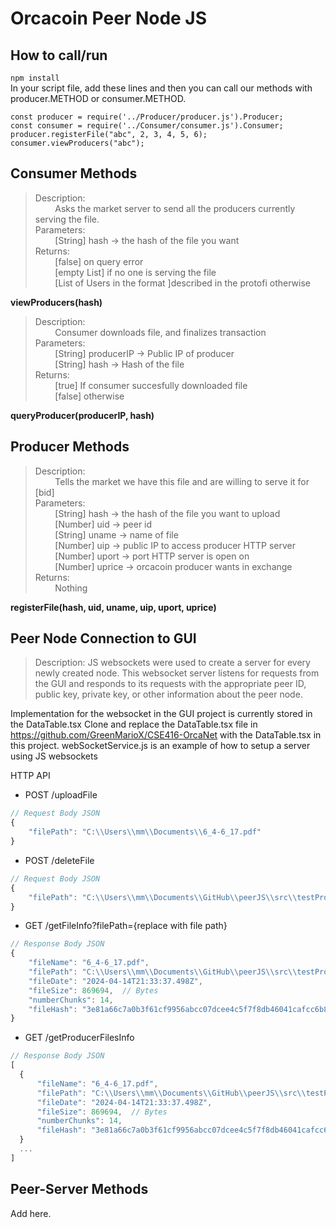 # Orcacoin Peer Node JS

## How to call/run
```npm install```  
In your script file, add these lines and then you can call our methods with producer.METHOD or consumer.METHOD.
```
const producer = require('../Producer/producer.js').Producer;
const consumer = require('../Consumer/consumer.js').Consumer;
producer.registerFile("abc", 2, 3, 4, 5, 6);
consumer.viewProducers("abc");
```

## Consumer Methods
> Description:  
> &nbsp;&nbsp;&nbsp;&nbsp;&nbsp;&nbsp;&nbsp;&nbsp;Asks the market server to send all the producers currently serving the file.  
> Parameters:  
> &nbsp;&nbsp;&nbsp;&nbsp;&nbsp;&nbsp;&nbsp;&nbsp;[String] hash -> the hash of the file you want  
> Returns:  
> &nbsp;&nbsp;&nbsp;&nbsp;&nbsp;&nbsp;&nbsp;&nbsp;[false] on query error  
> &nbsp;&nbsp;&nbsp;&nbsp;&nbsp;&nbsp;&nbsp;&nbsp;[empty List] if no one is serving the file  
> &nbsp;&nbsp;&nbsp;&nbsp;&nbsp;&nbsp;&nbsp;&nbsp;[List of Users in the format ]described in the protofi otherwise  

**viewProducers(hash)**

>Description:  
&nbsp;&nbsp;&nbsp;&nbsp;&nbsp;&nbsp;&nbsp;&nbsp;Consumer downloads file, and finalizes transaction  
Parameters:  
&nbsp;&nbsp;&nbsp;&nbsp;&nbsp;&nbsp;&nbsp;&nbsp;[String] producerIP -> Public IP of producer  
&nbsp;&nbsp;&nbsp;&nbsp;&nbsp;&nbsp;&nbsp;&nbsp;[String] hash -> Hash of the file  
Returns:  
&nbsp;&nbsp;&nbsp;&nbsp;&nbsp;&nbsp;&nbsp;&nbsp;[true] If consumer succesfully downloaded file  
&nbsp;&nbsp;&nbsp;&nbsp;&nbsp;&nbsp;&nbsp;&nbsp;[false] otherwise  

**queryProducer(producerIP, hash)**

## Producer Methods
>Description:  
&nbsp;&nbsp;&nbsp;&nbsp;&nbsp;&nbsp;&nbsp;&nbsp;Tells the market we have this file and are willing to serve it for [bid]  
Parameters:  
&nbsp;&nbsp;&nbsp;&nbsp;&nbsp;&nbsp;&nbsp;&nbsp;[String] hash -> the hash of the file you want to upload  
&nbsp;&nbsp;&nbsp;&nbsp;&nbsp;&nbsp;&nbsp;&nbsp;[Number] uid -> peer id  
&nbsp;&nbsp;&nbsp;&nbsp;&nbsp;&nbsp;&nbsp;&nbsp;[String] uname -> name of file  
&nbsp;&nbsp;&nbsp;&nbsp;&nbsp;&nbsp;&nbsp;&nbsp;[Number] uip -> public IP to access producer HTTP server  
&nbsp;&nbsp;&nbsp;&nbsp;&nbsp;&nbsp;&nbsp;&nbsp;[Number] uport -> port HTTP server is open on  
&nbsp;&nbsp;&nbsp;&nbsp;&nbsp;&nbsp;&nbsp;&nbsp;[Number] uprice -> orcacoin producer wants in exchange  
Returns:  
&nbsp;&nbsp;&nbsp;&nbsp;&nbsp;&nbsp;&nbsp;&nbsp;Nothing

**registerFile(hash, uid, uname, uip, uport, uprice)**

## Peer Node Connection to GUI
>Description:
JS websockets were used to create a server for every newly created node. This websocket server listens for requests from the GUI and responds to its requests with the appropriate peer ID, public key, private key, or other information about the peer node. 

Implementation for the websocket in the GUI project is currently stored in the DataTable.tsx
Clone and replace the DataTable.tsx file in https://github.com/GreenMarioX/CSE416-OrcaNet with the DataTable.tsx in this project.
webSocketService.js is an example of how to setup a server using JS websockets

HTTP API
* POST /uploadFile
```javascript
// Request Body JSON
{
    "filePath": "C:\\Users\\mm\\Documents\\6_4-6_17.pdf"
}
```
* POST /deleteFile
```javascript
// Request Body JSON
{
    "filePath": "C:\\Users\\mm\\Documents\\GitHub\\peerJS\\src\\testProducerFiles\\6_4-6_17.pdf"
}
```
* GET /getFileInfo?filePath={replace with file path}
```javascript
// Response Body JSON
{
    "fileName": "6_4-6_17.pdf",
    "filePath": "C:\\Users\\mm\\Documents\\GitHub\\peerJS\\src\\testProducerFiles\\6_4-6_17.pdf",
    "fileDate": "2024-04-14T21:33:37.498Z",
    "fileSize": 869694,  // Bytes
    "numberChunks": 14,
    "fileHash": "3e81a66c7a0b3f61cf9956abcc07dcee4c5f7f8db46041cafcc6b818975ca128"
}
```
* GET /getProducerFilesInfo
```javascript
// Response Body JSON
[
  {
      "fileName": "6_4-6_17.pdf",
      "filePath": "C:\\Users\\mm\\Documents\\GitHub\\peerJS\\src\\testProducerFiles\\6_4-6_17.pdf",
      "fileDate": "2024-04-14T21:33:37.498Z",
      "fileSize": 869694,  // Bytes
      "numberChunks": 14,
      "fileHash": "3e81a66c7a0b3f61cf9956abcc07dcee4c5f7f8db46041cafcc6b818975ca128"
  }
  ...
]
```
## Peer-Server Methods
Add here.
